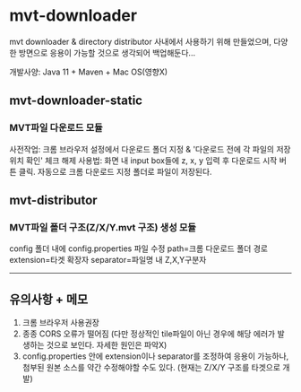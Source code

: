 # mvt-downloader
mvt downloader &amp; directory distributor 
사내에서 사용하기 위해 만들었으며, 다양한 방면으로 응용이 가능할 것으로 생각되어 백업해둔다...

개발사양: Java 11 + Maven + Mac OS(영향X)

## mvt-downloader-static
### MVT파일 다운로드 모듈
사전작업: 크롬 브라우저 설정에서 다운로드 폴더 지정 & '다운로드 전에 각 파일의 저장 위치 확인' 체크 해제
사용법: 화면 내 input box들에 z, x, y 입력 후 다운로드 시작 버튼 클릭. 자동으로 크롬 다운로드 지정 폴더로 파일이 저장된다.

## mvt-distributor
### MVT파일 폴더 구조(Z/X/Y.mvt 구조) 생성 모듈
config 폴더 내에 config.properties 파일 수정
path=크롬 다운로드 폴더 경로
extension=타겟 확장자
separator=파일명 내 Z,X,Y구분자

---
## 유의사항 + 메모
1. 크롬 브라우저 사용권장
2. 종종 CORS 오류가 떨어짐 (다만 정상적인 tile파일이 아닌 경우에 해당 에러가 발생하는 것으로 보인다. 자세한 원인은 파악X)
3. config.properties 안에 extension이나 separator를 조정하여 응용이 가능하나, 첨부된 원본 소스를 약간 수정해야할 수도 있다. (현재는 Z/X/Y 구조를 타겟으로 개발)
